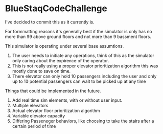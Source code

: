 # BlueStaqCodeChallenge

I've decided to commit this as it currently is. 

For formmatting reasons it's generally best if the simulator is only has no more than 99 above ground floors and not more than 9 bassment floors.

This simulator is operating under several base assumtions.
1. The user needs to initiate any operations, think of this as the simulator only caring about the expirence of the operator.
2. This is not really using a proper elevator prioritization algorithm this was mostly done to save on time.
3. There elevator can only hold 10 passengers including the user and only up to 10 potential passengers can wait to be picked up at any time

Things that could be implemented in the future.
1. Add real time sim elements, with or without user input.
2. Multiple elevators
3. Actual elevator floor prioritization algorithm
4. Variable elevator capacity
5. Differing Passeneger behaviors, like choosing to take the stairs after a certain period of time
